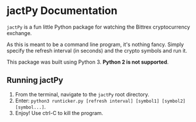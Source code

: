 # jactPy Documentation
`jactPy` is a fun little Python package for watching the Bittrex cryptocurrency exchange.  

As this is meant to be a command line program, it's nothing fancy. Simply specify the refresh interval (in seconds) and the crypto symbols and run it.  

This package was built using Python 3. **Python 2 is not supported**.  

## Running jactPy
1. From the terminal, navigate to the `jactPy` root directory.
2. Enter: `python3 runticker.py [refresh interval] [symbol1] [symbol2] [symbol...]`.
3. Enjoy! Use ctrl-C to kill the program.